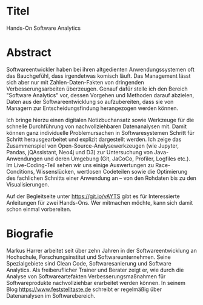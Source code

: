 # Titel

Hands-On Software Analytics


# Abstract

Softwareentwickler haben bei ihren altgedienten Anwendungssystemen oft das Bauchgefühl, dass irgendetwas komisch läuft. Das Management lässt sich aber nur mit Zahlen-Daten-Fakten von dringenden Verbesserungsarbeiten überzeugen. Genauf dafür stelle ich den Bereich "Software Analytics" vor, dessen Vorgehen und Methoden darauf abzielen, Daten aus der Softwareentwicklung so aufzubereiten, dass sie von Managern zur Entscheidungsfindung herangezogen werden können. 

Ich bringe hierzu einen digitalen Notizbuchansatz sowie Werkzeuge für die schnelle Durchführung von nachvollziehbaren Datenanalysen mit. Damit können ganz individuelle Problemursachen in Softwaresystemen Schritt für Schritt herausgearbeitet und explizit dargestellt werden. Ich zeige das Zusammenspiel von Open-Source-Analysewerkzeugen (wie Jupyter, Pandas, jQAssistant, Neo4j und D3) zur Untersuchung von Java-Anwendungen und deren Umgebung (Git, JaCoCo, Profiler, Logfiles etc.). Im Live-Coding-Teil sehen wir uns einige Auswertungen zu Race-Conditions, Wissenslücken, wertlosen Codeteilen sowie die Optimierung des fachlichen Schnitts einer Anwendung an – von den Rohdaten bis zu den Visualisierungen.

Auf der Begleitseite unter https://git.io/vAYTS gibt es für Interessierte Anleitungen für zwei Hands-Ons. Wer mitmachen möchte, kann sich damit schon einmal vorbereiten.


# Biografie

Markus Harrer arbeitet seit über zehn Jahren in der Softwareentwicklung an Hochschule, Forschungsinstitut und Softwareunternehmen. Seine Spezialgebiete sind Clean Code, Softwaresanierung und Software Analytics. Als freiberuflicher Trainer und Berater zeigt er, wie durch die Analyse von Softwareartefakten Verbesserungsmaßnahmen für Softwareprodukte nachvollziehbar erarbeitet werden können. In seinem Blog https://www.feststelltaste.de schreibt er regelmäßig über Datenanalysen im Softwarebereich.

